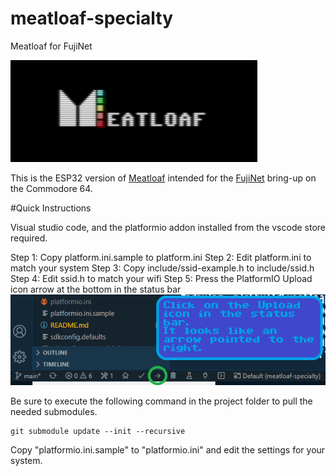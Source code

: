 # meatloaf-specialty
Meatloaf for FujiNet

![meatloaf](/images/meatloaf.png)

This is the ESP32 version of [Meatloaf](https://github.com/idolpx/meatloaf) intended for the [FujiNet](https://github.com/FujiNetWIFI/) bring-up on the Commodore 64.

#Quick Instructions

Visual studio code, and the platformio addon installed from the vscode store required.

Step 1: Copy platform.ini.sample to platform.ini
Step 2: Edit platform.ini to match your system
Step 3: Copy include/ssid-example.h to include/ssid.h
Step 4: Edit ssid.h to match your wifi
Step 5: Press the PlatformIO Upload icon arrow at the bottom in the status bar
 ![platformio_upload](/images/ml-build-1.png)


Be sure to execute the following command in the project folder to pull the needed submodules.
```
git submodule update --init --recursive
```

Copy "platformio.ini.sample" to "platformio.ini" and edit the settings for your system.
